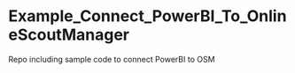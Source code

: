 # Example_Connect_PowerBI_To_OnlineScoutManager
Repo including sample code to connect PowerBI to OSM
